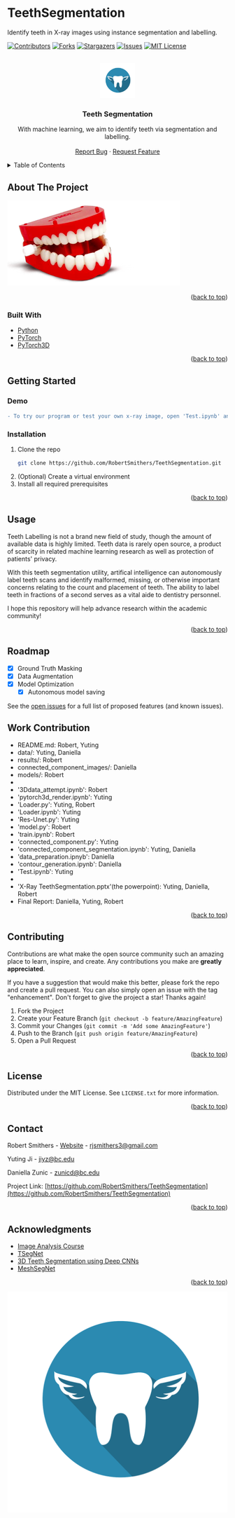 # TeethSegmentation
Identify teeth in X-ray images using instance segmentation and labelling.

<div id="top"></div>

<!-- PROJECT SHIELDS -->
<!--
*** I'm using markdown "reference style" links for readability.
*** Reference links are enclosed in brackets [ ] instead of parentheses ( ).
*** See the bottom of this document for the declaration of the reference variables
*** for contributors-url, forks-url, etc. This is an optional, concise syntax you may use.
*** https://www.markdownguide.org/basic-syntax/#reference-style-links
-->
[![Contributors][contributors-shield]][contributors-url]
[![Forks][forks-shield]][forks-url]
[![Stargazers][stars-shield]][stars-url]
[![Issues][issues-shield]][issues-url]
[![MIT License][license-shield]][license-url]
<!-- [![LinkedIn][linkedin-shield]][linkedin-url] -->



<!-- PROJECT LOGO -->
<br />
<div align="center">
  <a href="https://github.com/RobertSmithers/TeethSegmentation">
    <img src="images/logo.png" alt="Logo" width="80" height="80">
  </a>

<h3 align="center">Teeth Segmentation</h3>

  <p align="center">
    With machine learning, we aim to identify teeth via segmentation and labelling.
    <br />
    <br />
    <a href="https://github.com/RobertSmithers/TeethSegmentation/issues">Report Bug</a>
    ·
    <a href="https://github.com/RobertSmithers/TeethSegmentation/issues">Request Feature</a>
  </p>
</div>



<!-- TABLE OF CONTENTS -->
<details>
  <summary>Table of Contents</summary>
  <ol>
    <li>
      <a href="#about-the-project">About The Project</a>
      <ul>
        <li><a href="#built-with">Built With</a></li>
      </ul>
    </li>
    <li>
      <a href="#getting-started">Getting Started</a>
      <ul>
        <li><a href="#prerequisites">Prerequisites</a></li>
        <li><a href="#installation">Installation</a></li>
      </ul>
    </li>
    <li><a href="#usage">Usage</a></li>
    <li><a href="#roadmap">Roadmap</a></li>
    <li><a href="#contributing">Contributing</a></li>
    <li><a href="#license">License</a></li>
    <li><a href="#contact">Contact</a></li>
    <li><a href="#acknowledgments">Acknowledgments</a></li>
  </ol>
</details>



<!-- ABOUT THE PROJECT -->
## About The Project

[![Teeth Art][teeth-art]](https://github.com/RobertSmithers/TeethSegmentation)

<p align="right">(<a href="#top">back to top</a>)</p>



### Built With

* [Python](https://www.python.org/)
* [PyTorch](https://pytorch.org/)
* [PyTorch3D](https://pytorch3d.org/)

<p align="right">(<a href="#top">back to top</a>)</p>



<!-- GETTING STARTED -->
## Getting Started

### Demo
```diff
- To try our program or test your own x-ray image, open 'Test.ipynb' and follow instruction.
```

<!-- ### Prerequisites

This is an example of how to list things you need to use the software and how to install them. It is recommended to install these within a virtual environment within the repository.

* PyTorch
  ```sh
  pip install torch
  ```

* PyTorch3D
  ```sh
  pip install "git+https://github.com/facebookresearch/pytorch3d.git@stable"
  ``` -->

### Installation

1. Clone the repo
   ```sh
   git clone https://github.com/RobertSmithers/TeethSegmentation.git
   ```
2. (Optional) Create a virtual environment
3. Install all required prerequisites

<p align="right">(<a href="#top">back to top</a>)</p>



<!-- USAGE EXAMPLES -->
## Usage

Teeth Labelling is not a brand new field of study, though the amount of available data is highly limited. Teeth data is rarely open source, a product of scarcity in related machine learning research as well as protection of patients' privacy.

With this teeth segmentation utility, artifical intelligence can autonomously label teeth scans and identify malformed, missing, or otherwise important concerns relating to the count and placement of teeth. The ability to label teeth in fractions of a second serves as a vital aide to dentistry personnel.

I hope this repository will help advance research within the academic community!

<p align="right">(<a href="#top">back to top</a>)</p>



<!-- ROADMAP -->
## Roadmap

- [x] Ground Truth Masking
- [x] Data Augmentation
- [x] Model Optimization
    - [x] Autonomous model saving

See the [open issues](https://github.com/RobertSmithers/3DTeethSegmentation/issues) for a full list of proposed features (and known issues).

## Work Contribution

- README.md: Robert, Yuting
- data/: Yuting, Daniella
- results/: Robert
- connected_component_images/: Daniella
- models/: Robert
- 
- '3Ddata_attempt.ipynb': Robert
- 'pytorch3d_render.ipynb': Yuting
- 'Loader.py': Yuting, Robert
- 'Loader.ipynb': Yuting
- 'Res-Unet.py': Yuting
- 'model.py': Robert
- 'train.ipynb': Robert
- 'connected_component.py': Yuting
- 'connected_component_segmentation.ipynb': Yuting, Daniella
- 'data_preparation.ipnyb': Daniella
- 'contour_generation.ipynb': Daniella
- 'Test.ipynb': Yuting 
- 
- 'X-Ray TeethSegmentation.pptx'(the powerpoint): Yuting, Daniella, Robert
- Final Report: Daniella, Yuting, Robert


<p align="right">(<a href="#top">back to top</a>)</p>

<!-- CONTRIBUTING -->
## Contributing

Contributions are what make the open source community such an amazing place to learn, inspire, and create. Any contributions you make are **greatly appreciated**.

If you have a suggestion that would make this better, please fork the repo and create a pull request. You can also simply open an issue with the tag "enhancement".
Don't forget to give the project a star! Thanks again!

1. Fork the Project
2. Create your Feature Branch (`git checkout -b feature/AmazingFeature`)
3. Commit your Changes (`git commit -m 'Add some AmazingFeature'`)
4. Push to the Branch (`git push origin feature/AmazingFeature`)
5. Open a Pull Request

<p align="right">(<a href="#top">back to top</a>)</p>



<!-- LICENSE -->
## License

Distributed under the MIT License. See `LICENSE.txt` for more information.

<p align="right">(<a href="#top">back to top</a>)</p>



<!-- CONTACT -->
## Contact

Robert Smithers - [Website](https://robertsmithers.github.io/) - rjsmithers3@gmail.com

Yuting Ji - jiyz@bc.edu

Daniella Zunic - zunicd@bc.edu

Project Link: [https://github.com/RobertSmithers/TeethSegmentation](https://github.com/RobertSmithers/TeethSegmentation)

<p align="right">(<a href="#top">back to top</a>)</p>



<!-- ACKNOWLEDGMENTS -->
## Acknowledgments

* [Image Analysis Course](https://bc-cv.github.io/csci3397/s22/)
* [TSegNet](https://www.sciencedirect.com/science/article/pii/S1361841520303133)
* [3D Teeth Segmentation using Deep CNNs](https://www.youyizheng.net/docs/tooth_seg.pdf)
* [MeshSegNet](https://github.com/Tai-Hsien/MeshSegNet)

<p align="right">(<a href="#top">back to top</a>)</p>

[![Teeth Art][product-screenshot]](https://github.com/RobertSmithers/TeethSegmentation)

<!-- MARKDOWN LINKS & IMAGES -->
<!-- https://www.markdownguide.org/basic-syntax/#reference-style-links -->
[contributors-shield]: https://img.shields.io/github/contributors/RobertSmithers/3DTeethSegmentation.svg?style=for-the-badge
[contributors-url]: https://github.com/RobertSmithers/3DTeethSegmentation/graphs/contributors
[forks-shield]: https://img.shields.io/github/forks/RobertSmithers/3DTeethSegmentation.svg?style=for-the-badge
[forks-url]: https://github.com/RobertSmithers/3DTeethSegmentation/network/members
[stars-shield]: https://img.shields.io/github/stars/RobertSmithers/3DTeethSegmentation.svg?style=for-the-badge
[stars-url]: https://github.com/RobertSmithers/3DTeethSegmentation/stargazers
[issues-shield]: https://img.shields.io/github/issues/RobertSmithers/3DTeethSegmentation.svg?style=for-the-badge
[issues-url]: https://github.com/RobertSmithers/3DTeethSegmentation/issues
[license-shield]: https://img.shields.io/github/license/RobertSmithers/3DTeethSegmentation.svg?style=for-the-badge
[license-url]: https://github.com/RobertSmithers/3DTeethSegmentation/blob/main/LICENSE
[linkedin-shield]: https://img.shields.io/badge/-LinkedIn-black.svg?style=for-the-badge&logo=linkedin&colorB=555
<!-- [linkedin-url]: https://linkedin.com/in/linkedin_username -->
[product-screenshot]: images/logo.png
[teeth-art]: images/art.png
